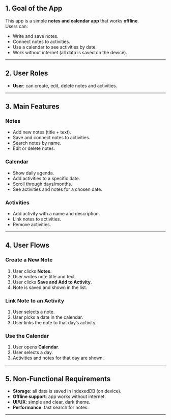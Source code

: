 ## 1. Goal of the App
This app is a simple **notes and calendar app** that works **offline**.  
Users can:
- Write and save notes.
- Connect notes to activities.
- Use a calendar to see activities by date.
- Work without internet (all data is saved on the device).

---

## 2. User Roles
- **User**: can create, edit, delete notes and activities.

---

## 3. Main Features
### Notes
- Add new notes (title + text).
- Save and connect notes to activities.
- Search notes by name.
- Edit or delete notes.

### Calendar
- Show daily agenda.
- Add activities to a specific date.
- Scroll through days/months.
- See activities and notes for a chosen date.

### Activities
- Add activity with a name and description.
- Link notes to activities.
- Remove activities.

---

## 4. User Flows
### Create a New Note
1. User clicks **Notes**.
2. User writes note title and text.
3. User clicks **Save and Add to Activity**.
4. Note is saved and shown in the list.

### Link Note to an Activity
1. User selects a note.
2. User picks a date in the calendar.
3. User links the note to that day’s activity.

### Use the Calendar
1. User opens **Calendar**.
2. User selects a day.
3. Activities and notes for that day are shown.

---

## 5. Non-Functional Requirements
- **Storage**: all data is saved in IndexedDB (on device).
- **Offline support**: app works without internet.
- **UI/UX**: simple and clear, dark theme.
- **Performance**: fast search for notes.

---
